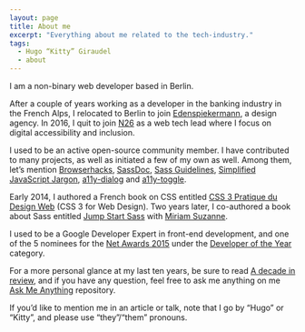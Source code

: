 ```yaml
---
layout: page
title: About me
excerpt: "Everything about me related to the tech-industry."
tags:
  - Hugo “Kitty” Giraudel
  - about
---
```


I am a non-binary web developer based in Berlin.

After a couple of years working as a developer in the banking industry in the French Alps, I relocated to Berlin to join [Edenspiekermann](https://edenspiekermann.com), a design agency. In 2016, I quit to join [N26](https://n26.com/) as a web tech lead where I focus on digital accessibility and inclusion.

I used to be an active open-source community member. I have contributed to many projects, as well as initiated a few of my own as well. Among them, let’s mention [Browserhacks](http://browserhacks.com), [SassDoc](http://sassdoc.com), [Sass Guidelines](https://sass-guidelin.es), [Simplified JavaScript Jargon](https://jargon.js.org), [a11y-dialog](https://edenspiekermann.github.com/a11y-dialog) and [a11y-toggle](https://edenspiekermann.github.com/a11y-toggle).

Early 2014, I authored a French book on CSS entitled [CSS 3 Pratique du Design Web](https://www.eyrolles.com/Informatique/Livre/css3-9782212678963/) (CSS 3 for Web Design). Two years later, I co-authored a book about Sass entitled [Jump Start Sass](https://learnable.com/books/jump-start-sass) with [Miriam Suzanne](https://www.miriamsuzanne.com/).

I used to be a Google Developer Expert in front-end development, and one of the 5 nominees for the [Net Awards 2015](https://thenetawards.com) under the [Developer of the Year](https://thenetawards.com/vote/developer/) category.

For a more personal glance at my last ten years, be sure to read [A decade in review](/2020/01/01/a-decade-in-review/), and if you have any question, feel free to ask me anything on me [Ask Me Anything](https://github.com/hugogiraudel/ama) repository.

If you’d like to mention me in an article or talk, note that I go by “Hugo” or “Kitty”, and please use “they”/“them” pronouns.
